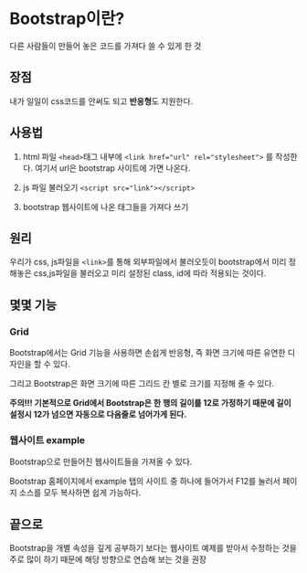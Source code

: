 # Bootstrap이란?
다른 사람들이 만들어 놓은 코드를 가져다 쓸 수 있게 한 것

## 장점
내가 일일이 css코드를 안써도 되고
**반응형**도 지원한다.

## 사용법
1. html 파일 `<head>`태그 내부에
`<link href="url" rel="stylesheet">`
를 작성한다.
여기서 url은 bootstrap 사이트에 가면 나온다.
2. js 파일 불러오기
`<script src="link"></script>`

3. bootstrap 웹사이트에 나온 태그들을 가져다 쓰기

## 원리
우리가 css, js파일을 `<link>`를 통해 외부파일에서 불러오듯이 bootstrap에서 미리 정해놓은 css,js파일을 불러오고 미리 설정된 class, id에 따라 적용되는 것이다.

## 몇몇 기능
### Grid
Bootstrap에서는 Grid 기능을 사용하면 손쉽게 반응형, 즉 화면 크기에 따른 유연한 디자인을 할 수 있다.

그리고 Bootstrap은 화면 크기에 따른 그리드 칸 별로 크기를 지정해 줄 수 있다.

<b>주의!!! 기본적으로 Grid에서 Bootstrap은 한 행의 길이를 12로 가정하기 때문에 길이 설정시 12가 넘으면 자동으로 다음줄로 넘어가게 된다.</b>

### 웹사이트 example
Bootstrap으로 만들어진 웹사이트들을 가져올 수 있다.

Bootstrap 홈페이지에서 example 탭의 사이트 중 하나에 들어가서 
F12를 눌러서 페이지 소스를 모두 복사하면 쉽게 가능하다.

## 끝으로
Bootstrap을 개별 속성을 깊게 공부하기 보다는 웹사이트 예제를 받아서 수정하는 것을 주로 많이 하기 때문에 해당 방향으로 연습해 보는 것을 권장